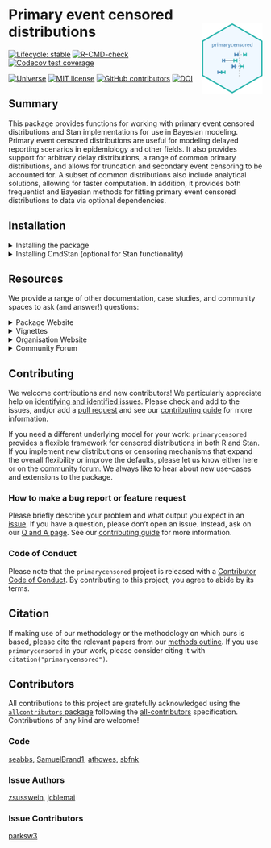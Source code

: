 
<!-- README.md is generated from README.Rmd. Please edit that file -->

# Primary event censored distributions <a href="https://primarycensored.epinowcast.org/"><img src="man/figures/logo.png" align="right" height="139" alt="primarycensored website" /></a>

<!-- badges: start -->

[![Lifecycle:
stable](https://img.shields.io/badge/lifecycle-stable-brightgreen.svg)](https://lifecycle.r-lib.org/articles/stages.html#stable)
[![R-CMD-check](https://github.com/epinowcast/primarycensored/workflows/R-CMD-check/badge.svg)](https://github.com/epinowcast/primarycensored/actions/workflows/R-CMD-check.yaml)
[![Codecov test
coverage](https://codecov.io/gh/epinowcast/primarycensored/branch/main/graph/badge.svg)](https://app.codecov.io/gh/epinowcast/primarycensored)

[![Universe](https://epinowcast.r-universe.dev/badges/primarycensored)](https://epinowcast.r-universe.dev/primarycensored)
[![MIT
license](https://img.shields.io/badge/License-MIT-blue.svg)](https://github.com/epinowcast/primarycensored/blob/master/LICENSE.md/)
[![GitHub
contributors](https://img.shields.io/github/contributors/epinowcast/primarycensored)](https://github.com/epinowcast/primarycensored/graphs/contributors)
[![DOI](https://zenodo.org/badge/845633278.svg)](https://zenodo.org/doi/10.5281/zenodo.13632838)
<!-- badges: end -->

## Summary

This package provides functions for working with primary event censored
distributions and Stan implementations for use in Bayesian modeling.
Primary event censored distributions are useful for modeling delayed
reporting scenarios in epidemiology and other fields. It also provides
support for arbitrary delay distributions, a range of common primary
distributions, and allows for truncation and secondary event censoring
to be accounted for. A subset of common distributions also include
analytical solutions, allowing for faster computation. In addition, it
provides both frequentist and Bayesian methods for fitting primary event
censored distributions to data via optional dependencies.

## Installation

<details>
<summary>
Installing the package
</summary>

You can install the latest released version from CRAN using the standard
`install.packages` function:

``` r
install.packages("primarycensored")
```

Alternatively, you can install the latest release from our r-universe
repository:

``` r
install.packages("primarycensored", repos = "https://epinowcast.r-universe.dev")
```

To install the development version from GitHub (warning! this version
may contain breaking changes and/or bugs), use the [`pak`
package](https://pak.r-lib.org/):

``` r
pak::pak("epinowcast/primarycensored")
```

Similarly, you can install historical versions by specifying the release
tag (e.g.,
[`v0.2.0`](https://github.com/epinowcast/primarycensored/releases/tag/v0.2.0)):

``` r
pak::pak("epinowcast/primarycensored@v0.2.0")
```

*Note: You can also use the above approach to install a specific commit
if needed, for example, if you want to try out a specific unreleased
feature, but not the absolute latest developmental version.*

</details>
<details>
<summary>
Installing CmdStan (optional for Stan functionality)
</summary>

If you wish to use the Stan functions, you will need to install
[CmdStan](https://mc-stan.org/users/interfaces/cmdstan), which also
entails having a suitable C++ toolchain setup. We recommend using the
[`cmdstanr` package](https://mc-stan.org/cmdstanr/). The Stan team
provides instructions in the [*Getting started with
`cmdstanr`*](https://mc-stan.org/cmdstanr/articles/cmdstanr.html)
vignette, with other details and support at the [package
site](https://mc-stan.org/cmdstanr/) along with some key instructions
available in the [Stan resources package
vignette](https://package.epinowcast.org/articles/stan-help.html#toolchain),
but the brief version is:

``` r
# if you not yet installed `primarycensored`, or you installed it without
# `Suggests` dependencies
install.packages(
  "cmdstanr",
  repos = c("https://stan-dev.r-universe.dev", getOption("repos"))
)
# once `cmdstanr` is installed:
cmdstanr::install_cmdstan()
```

*Note: You can speed up CmdStan installation using the `cores` argument.
If you are installing a particular version of `epinowcast`, you may also
need to install a past version of CmdStan, which you can do with the
`version` argument.*

</details>

## Resources

We provide a range of other documentation, case studies, and community
spaces to ask (and answer!) questions:

<details>
<summary>
Package Website
</summary>

The [`primarycensored` website](https://primarycensored.epinowcast.org/)
includes a function reference, model outline, and case studies using the
package. The site mainly concerns the release version, but you can also
find documentation for [the latest development
version](https://primarycensored.epinowcast.org/dev/).

</details>
<details>
<summary>
Vignettes
</summary>

We have created [package
vignettes](https://primarycensored.epinowcast.org/articles) to help you
get started with primarycensored and to highlight other features with
case studies.

</details>
<details>
<summary>
Organisation Website
</summary>

Our [organisation website](https://www.epinowcast.org/) includes links
to other resources, [guest posts](https://www.epinowcast.org/blog.html),
and [seminar schedule](https://www.epinowcast.org/seminars.html) for
both upcoming and past recordings.

</details>
<details>
<summary>
Community Forum
</summary>

Our [community forum](https://community.epinowcast.org/) has areas for
[question and answer](https://community.epinowcast.org/c/interface/15)
and [considering new methods and
tools](https://community.epinowcast.org/c/projects/11), among others. If
you are generally interested in real-time analysis of infectious
disease, you may find this useful even if you do not use
`primarycensored`.

</details>

## Contributing

We welcome contributions and new contributors! We particularly
appreciate help on [identifying and identified
issues](https://github.com/epinowcast/primarycensored/issues). Please
check and add to the issues, and/or add a [pull
request](https://github.com/epinowcast/primarycensored/pulls) and see
our [contributing
guide](https://github.com/epinowcast/.github/blob/main/CONTRIBUTING.md)
for more information.

If you need a different underlying model for your work:
`primarycensored` provides a flexible framework for censored
distributions in both R and Stan. If you implement new distributions or
censoring mechanisms that expand the overall flexibility or improve the
defaults, please let us know either here or on the [community
forum](https://community.epinowcast.org/). We always like to hear about
new use-cases and extensions to the package.

### How to make a bug report or feature request

Please briefly describe your problem and what output you expect in an
[issue](https://github.com/epinowcast/primarycensored/issues). If you
have a question, please don’t open an issue. Instead, ask on our [Q and
A
page](https://github.com/epinowcast/primarycensored/discussions/categories/q-a).
See our [contributing
guide](https://github.com/epinowcast/.github/blob/main/CONTRIBUTING.md)
for more information.

### Code of Conduct

Please note that the `primarycensored` project is released with a
[Contributor Code of
Conduct](https://github.com/epinowcast/.github/blob/main/CODE_OF_CONDUCT.md).
By contributing to this project, you agree to abide by its terms.

## Citation

If making use of our methodology or the methodology on which ours is
based, please cite the relevant papers from our [methods
outline](https://primarycensored.epinowcast.org/articles/primarycensored.html).
If you use `primarycensored` in your work, please consider citing it
with `citation("primarycensored")`.

## Contributors

<!-- ALL-CONTRIBUTORS-LIST:START - Do not remove or modify this section -->
<!-- prettier-ignore-start -->
<!-- markdownlint-disable -->

All contributions to this project are gratefully acknowledged using the
[`allcontributors`
package](https://github.com/ropenscilabs/allcontributors) following the
[all-contributors](https://allcontributors.org) specification.
Contributions of any kind are welcome!

### Code

<a href="https://github.com/epinowcast/primarycensored/commits?author=seabbs">seabbs</a>,
<a href="https://github.com/epinowcast/primarycensored/commits?author=SamuelBrand1">SamuelBrand1</a>,
<a href="https://github.com/epinowcast/primarycensored/commits?author=athowes">athowes</a>,
<a href="https://github.com/epinowcast/primarycensored/commits?author=sbfnk">sbfnk</a>

### Issue Authors

<a href="https://github.com/epinowcast/primarycensored/issues?q=is%3Aissue+author%3Azsusswein">zsusswein</a>,
<a href="https://github.com/epinowcast/primarycensored/issues?q=is%3Aissue+author%3Ajcblemai">jcblemai</a>

### Issue Contributors

<a href="https://github.com/epinowcast/primarycensored/issues?q=is%3Aissue+commenter%3Aparksw3">parksw3</a>

<!-- markdownlint-enable -->
<!-- prettier-ignore-end -->
<!-- ALL-CONTRIBUTORS-LIST:END -->
